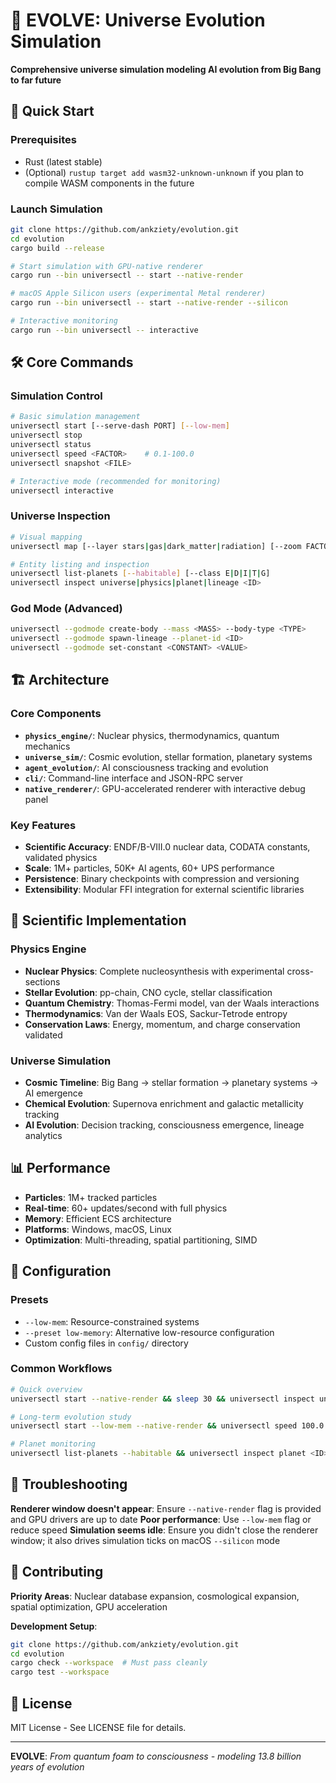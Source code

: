 # 🧬 EVOLVE: Universe Evolution Simulation

**Comprehensive universe simulation modeling AI evolution from Big Bang to far future**

## 🚀 Quick Start

### Prerequisites
- Rust (latest stable)
- (Optional) `rustup target add wasm32-unknown-unknown` if you plan to compile WASM components in the future

### Launch Simulation
```bash
git clone https://github.com/ankziety/evolution.git
cd evolution
cargo build --release

# Start simulation with GPU-native renderer
cargo run --bin universectl -- start --native-render

# macOS Apple Silicon users (experimental Metal renderer)
cargo run --bin universectl -- start --native-render --silicon

# Interactive monitoring
cargo run --bin universectl -- interactive
```

## 🛠️ Core Commands

### Simulation Control
```bash
# Basic simulation management
universectl start [--serve-dash PORT] [--low-mem]
universectl stop
universectl status
universectl speed <FACTOR>    # 0.1-100.0
universectl snapshot <FILE>

# Interactive mode (recommended for monitoring)
universectl interactive
```

### Universe Inspection
```bash
# Visual mapping
universectl map [--layer stars|gas|dark_matter|radiation] [--zoom FACTOR]

# Entity listing and inspection
universectl list-planets [--habitable] [--class E|D|I|T|G]
universectl inspect universe|physics|planet|lineage <ID>
```

### God Mode (Advanced)
```bash
universectl --godmode create-body --mass <MASS> --body-type <TYPE>
universectl --godmode spawn-lineage --planet-id <ID>
universectl --godmode set-constant <CONSTANT> <VALUE>
```

## 🏗️ Architecture

### Core Components
- **`physics_engine/`**: Nuclear physics, thermodynamics, quantum mechanics
- **`universe_sim/`**: Cosmic evolution, stellar formation, planetary systems
- **`agent_evolution/`**: AI consciousness tracking and evolution
- **`cli/`**: Command-line interface and JSON-RPC server
- **`native_renderer/`**: GPU-accelerated renderer with interactive debug panel

### Key Features
- **Scientific Accuracy**: ENDF/B-VIII.0 nuclear data, CODATA constants, validated physics
- **Scale**: 1M+ particles, 50K+ AI agents, 60+ UPS performance
- **Persistence**: Binary checkpoints with compression and versioning
- **Extensibility**: Modular FFI integration for external scientific libraries

## 🔬 Scientific Implementation

### Physics Engine
- **Nuclear Physics**: Complete nucleosynthesis with experimental cross-sections
- **Stellar Evolution**: pp-chain, CNO cycle, stellar classification
- **Quantum Chemistry**: Thomas-Fermi model, van der Waals interactions
- **Thermodynamics**: Van der Waals EOS, Sackur-Tetrode entropy
- **Conservation Laws**: Energy, momentum, and charge conservation validated

### Universe Simulation
- **Cosmic Timeline**: Big Bang → stellar formation → planetary systems → AI emergence
- **Chemical Evolution**: Supernova enrichment and galactic metallicity tracking
- **AI Evolution**: Decision tracking, consciousness emergence, lineage analytics

## 📊 Performance

- **Particles**: 1M+ tracked particles
- **Real-time**: 60+ updates/second with full physics
- **Memory**: Efficient ECS architecture
- **Platforms**: Windows, macOS, Linux
- **Optimization**: Multi-threading, spatial partitioning, SIMD

## 🔧 Configuration

### Presets
- `--low-mem`: Resource-constrained systems
- `--preset low-memory`: Alternative low-resource configuration
- Custom config files in `config/` directory

### Common Workflows
```bash
# Quick overview
universectl start --native-render && sleep 30 && universectl inspect universe

# Long-term evolution study
universectl start --low-mem --native-render && universectl speed 100.0 && universectl interactive

# Planet monitoring
universectl list-planets --habitable && universectl inspect planet <ID>
```

## 🐛 Troubleshooting

**Renderer window doesn't appear**: Ensure `--native-render` flag is provided and GPU drivers are up to date
**Poor performance**: Use `--low-mem` flag or reduce speed
**Simulation seems idle**: Ensure you didn't close the renderer window; it also drives simulation ticks on macOS `--silicon` mode

## 🤝 Contributing

**Priority Areas**: Nuclear database expansion, cosmological expansion, spatial optimization, GPU acceleration

**Development Setup**:
```bash
git clone https://github.com/ankziety/evolution.git
cd evolution
cargo check --workspace  # Must pass cleanly
cargo test --workspace
```

## 📄 License

MIT License - See LICENSE file for details.

---

**EVOLVE**: *From quantum foam to consciousness - modeling 13.8 billion years of evolution*